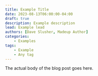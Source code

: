 ```yaml
---
title: Example Title
date: 2023-08-13T06:00:00-04:00
draft: true
description: Example description
lead: Example lead
authors: [Dave Slusher, Madeup Author]
categories:
    - Examples
tags: 
    - Example
    - Any tag
---
```

The actual body of the blog post goes here.

